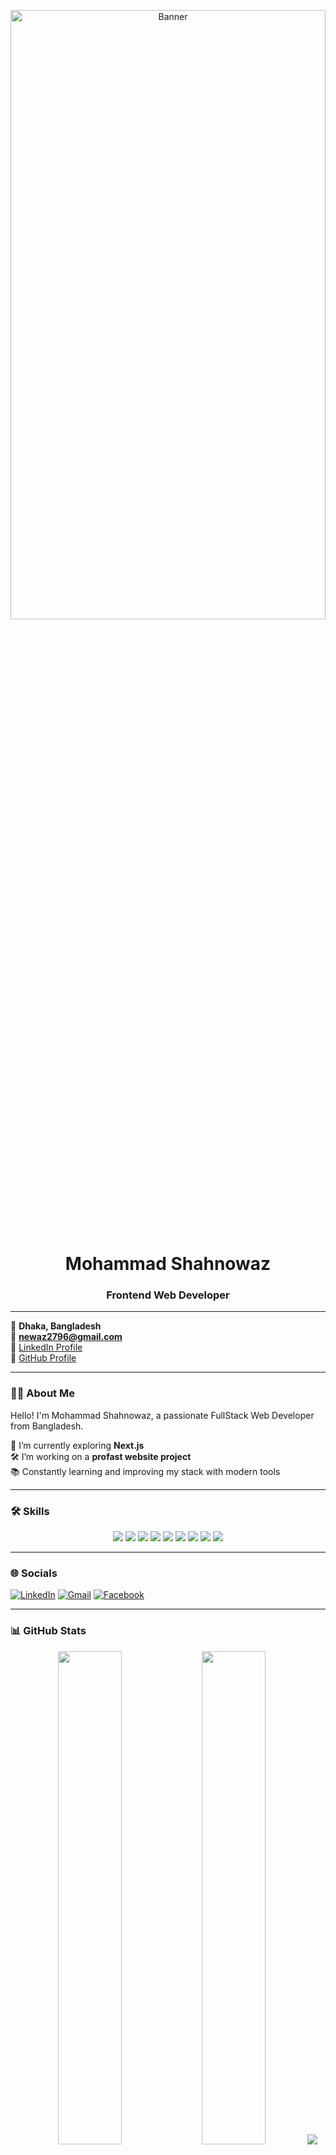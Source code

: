 <!-- Banner Image -->
<p align="center">
  <img src="https://i.ibb.co/BK5kZ6bN/profile-pic.jpg" alt="Banner" width="100%" height="50%" />
</p>

<h1 align="center">Mohammad Shahnowaz</h1>
<h3 align="center">Frontend Web Developer</h3>

---

📍 **Dhaka, Bangladesh**  
📧 **[newaz2796@gmail.com](mailto:newaz2796@gmail.com)**  
🔗 [LinkedIn Profile](https://www.linkedin.com/in/mohammad-newaz-b44113370/)  
🔗 [GitHub Profile](https://github.com/newaz2580)

---

### 👨‍💻 About Me

Hello! I'm Mohammad Shahnowaz, a passionate FullStack Web Developer from Bangladesh.

🌱 I’m currently exploring **Next.js**  
🛠️ I’m working on a **profast website project**  
📚 Constantly learning and improving my stack with modern tools

---

### 🛠️ Skills

<p align="center">
  <img src="https://img.shields.io/badge/HTML5-E34F26?style=for-the-badge&logo=html5" />
  <img src="https://img.shields.io/badge/CSS3-1572B6?style=for-the-badge&logo=css3" />
  <img src="https://img.shields.io/badge/TailwindCSS-06B6D4?style=for-the-badge&logo=tailwindcss" />
  <img src="https://img.shields.io/badge/React-20232A?style=for-the-badge&logo=react" />
  <img src="https://img.shields.io/badge/Firebase-FFCA28?style=for-the-badge&logo=firebase" />
  <img src="https://img.shields.io/badge/Node.js-339933?style=for-the-badge&logo=node-dot-js" />
  <img src="https://img.shields.io/badge/Express-000000?style=for-the-badge&logo=express" />
  <img src="https://img.shields.io/badge/MongoDB-47A248?style=for-the-badge&logo=mongodb" />
  <img src="https://img.shields.io/badge/Git-F05032?style=for-the-badge&logo=git" />
</p>

---

### 🌐 Socials

[![LinkedIn](https://img.shields.io/badge/LinkedIn-0A66C2?style=flat&logo=linkedin&logoColor=white)](https://www.linkedin.com/in/mohammad-newaz-b44113370/)
[![Gmail](https://img.shields.io/badge/Gmail-D14836?style=flat&logo=gmail&logoColor=white)](mailto:newaz2796@gmail.com)
[![Facebook](https://img.shields.io/badge/Facebook-1877F2?style=flat&logo=facebook&logoColor=white)](https://www.facebook.com/)

---

### 📊 GitHub Stats

<p align="center">
  <img src="https://github-readme-stats.vercel.app/api?username=newaz2580&show_icons=true&theme=radical" width="45%" />
  <img src="https://github-readme-stats.vercel.app/api/top-langs/?username=newaz2580&layout=compact&theme=radical" width="45%" />
  <img src="https://github-readme-streak-stats.herokuapp.com/?user=newaz2580&theme=radical" />
</p>

---

### 📌 Pinned Projects

# 🌟 Kids School Website 

## 📚 Overview

**Empowering students from a small age towards a greater vision** —  
With courage, confidence, creativity, and compassion to make their **unique contribution** in a diverse and dynamic world.

This website presents a responsive and modern school landing page, covering different academic levels (Kinder, Elementary, Middle) with a call-to-action for enrollment.

---

 
📁 GitHub Repo: [Assignment-2-Kids-school](https://github.com/newaz2580/Assignment-2-Kids-school)

---

# Project 2
Live Link: [Service Sharing](https://service-sharing-app.web.app)
Repo Link: [Server](https://github.com/newaz2580/service-sharing-app-server) [Client](https://github.com/newaz2580/service-sharing-client)





# Project 3
Live Link: [Hobby Group](https://hobby-group-app.web.app/)
Repo Link: [Server](https://github.com/newaz2580/server-134) [Client](https://github.com/newaz2580/clinet-side-123)




Thanks for visiting my profile! Feel free to connect and collaborate 🤝
